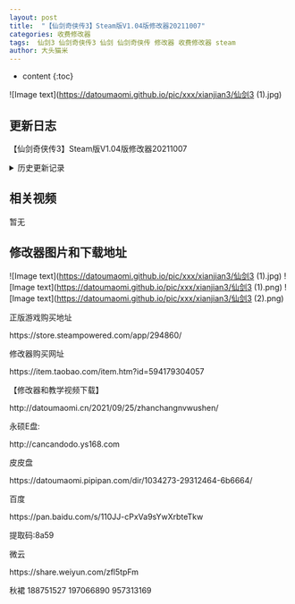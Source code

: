 ```yaml
---
layout: post
title:  "【仙剑奇侠传3】Steam版V1.04版修改器20211007"
categories: 收费修改器
tags:  仙剑3 仙剑奇侠传3 仙剑 仙剑奇侠传 修改器 收费修改器 steam
author: 大头猫米
---
```


* content
{:toc}

![Image text](https://datoumaomi.github.io/pic/xxx/xianjian3/仙剑3 (1).jpg)

##  更新日志

【仙剑奇侠传3】Steam版V1.04版修改器20211007





<details>
<summary>历史更新记录</summary><p></p>
无
<p></p>
</details>
  
  
  

## 相关视频
暂无

## 修改器图片和下载地址

![Image text](https://datoumaomi.github.io/pic/xxx/xianjian3/仙剑3 (1).jpg)
![Image text](https://datoumaomi.github.io/pic/xxx/xianjian3/仙剑3 (1).png)
![Image text](https://datoumaomi.github.io/pic/xxx/xianjian3/仙剑3 (2).png)



<p>正版游戏购买地址</p>
https://store.steampowered.com/app/294860/
<p></p>
修改器购买网址<p></p>
https://item.taobao.com/item.htm?id=594179304057
<p></p>
【修改器和教学视频下载】
<p></p>
http://datoumaomi.cn/2021/09/25/zhanchangnvwushen/
<p></p>

永硕E盘:
<p></p>
http://cancandodo.ys168.com
<p></p>
皮皮盘
<p></p>
https://datoumaomi.pipipan.com/dir/1034273-29312464-6b6664/
<p></p>
百度
<p></p>
https://pan.baidu.com/s/110JJ-cPxVa9sYwXrbteTkw
<p></p>
提取码:8a59
<p></p>
微云
<p></p>
https://share.weiyun.com/zfl5tpFm
<p></p>
<p>秋裙 188751527 197066890 957313169</p>


